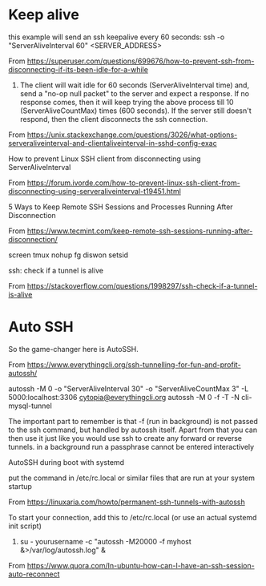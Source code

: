 
# Keep alive

this example will send an ssh keepalive every 60 seconds:
ssh -o "ServerAliveInterval 60" <SERVER_ADDRESS>

From <https://superuser.com/questions/699676/how-to-prevent-ssh-from-disconnecting-if-its-been-idle-for-a-while> 

1. The client will wait idle for 60 seconds (ServerAliveInterval time) and, send a "no-op null packet" to the server and expect a response. If no response comes, then it will keep trying the above process till 10 (ServerAliveCountMax) times (600 seconds). If the server still doesn't respond, then the client disconnects the ssh connection.

From <https://unix.stackexchange.com/questions/3026/what-options-serveraliveinterval-and-clientaliveinterval-in-sshd-config-exac> 

How to prevent Linux SSH client from disconnecting using ServerAliveInterval

From <https://forum.ivorde.com/how-to-prevent-linux-ssh-client-from-disconnecting-using-serveraliveinterval-t19451.html> 



5 Ways to Keep Remote SSH Sessions and Processes Running After Disconnection

From <https://www.tecmint.com/keep-remote-ssh-sessions-running-after-disconnection/> 

screen
tmux
nohup   fg
diswon
setsid






ssh: check if a tunnel is alive

From <https://stackoverflow.com/questions/1998297/ssh-check-if-a-tunnel-is-alive> 

# Auto SSH

So the game-changer here is AutoSSH.

From <https://www.everythingcli.org/ssh-tunnelling-for-fun-and-profit-autossh/> 


autossh -M 0 -o "ServerAliveInterval 30" -o "ServerAliveCountMax 3" -L 5000:localhost:3306 cytopia@everythingcli.org
autossh -M 0 -f -T -N cli-mysql-tunnel

The important part to remember is that -f (run in background) is not passed to the ssh command, but handled by autossh itself. 
Apart from that you can then use it just like you would use ssh to create any forward or reverse tunnels.
in a background run a passphrase cannot be entered interactively

AutoSSH during boot with systemd



put the command in /etc/rc.local or similar files that are run at your system startup

From <https://linuxaria.com/howto/permanent-ssh-tunnels-with-autossh> 

To start your connection, add this to /etc/rc.local (or use an actual systemd init script)

1. su -  yourusername -c "autossh -M20000 -f myhost &>/var/log/autossh.log" &

From <https://www.quora.com/In-ubuntu-how-can-I-have-an-ssh-session-auto-reconnect> 


